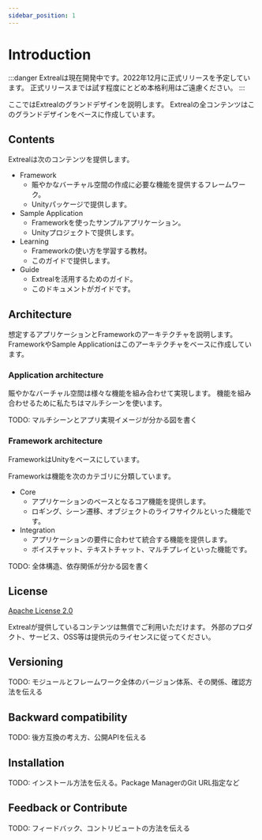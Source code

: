```yaml
---
sidebar_position: 1
---
```


# Introduction

:::danger
Extrealは現在開発中です。2022年12月に正式リリースを予定しています。
正式リリースまでは試す程度にとどめ本格利用はご遠慮ください。
:::

ここではExtrealのグランドデザインを説明します。
Extrealの全コンテンツはこのグランドデザインをベースに作成しています。

## Contents

Extrealは次のコンテンツを提供します。

- Framework
  - 賑やかなバーチャル空間の作成に必要な機能を提供するフレームワーク。
  - Unityパッケージで提供します。
- Sample Application
  - Frameworkを使ったサンプルアプリケーション。
  - Unityプロジェクトで提供します。
- Learning
  - Frameworkの使い方を学習する教材。
  - このガイドで提供します。
- Guide
  - Extrealを活用するためのガイド。
  - このドキュメントがガイドです。

## Architecture

想定するアプリケーションとFrameworkのアーキテクチャを説明します。
FrameworkやSample Applicationはこのアーキテクチャをベースに作成しています。

### Application architecture

賑やかなバーチャル空間は様々な機能を組み合わせて実現します。
機能を組み合わせるために私たちはマルチシーンを使います。

TODO: マルチシーンとアプリ実現イメージが分かる図を書く

### Framework architecture

FrameworkはUnityをベースにしています。

Frameworkは機能を次のカテゴリに分類しています。

- Core
  - アプリケーションのベースとなるコア機能を提供します。
  - ロギング、シーン遷移、オブジェクトのライフサイクルといった機能です。
- Integration
  - アプリケーションの要件に合わせて統合する機能を提供します。
  - ボイスチャット、テキストチャット、マルチプレイといった機能です。

TODO: 全体構造、依存関係が分かる図を書く

## License

[Apache License 2.0](https://www.apache.org/licenses/LICENSE-2.0)

Extrealが提供しているコンテンツは無償でご利用いただけます。
外部のプロダクト、サービス、OSS等は提供元のライセンスに従ってください。

## Versioning



TODO: モジュールとフレームワーク全体のバージョン体系、その関係、確認方法を伝える

## Backward compatibility

TODO: 後方互換の考え方、公開APIを伝える

## Installation

TODO: インストール方法を伝える。Package ManagerのGit URL指定など

## Feedback or Contribute

TODO: フィードバック、コントリビュートの方法を伝える

